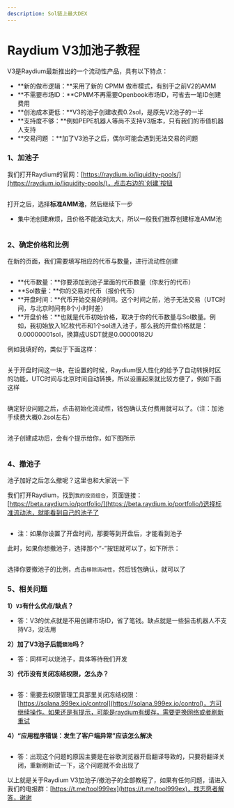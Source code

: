 ```yaml
---
description: Sol链上最大DEX
---
```


# Raydium V3加池子教程

V3是Raydium最新推出的一个流动性产品，具有以下特点：

* **新的做市逻辑：**采用了新的 CPMM 做市模式，有别于之前V2的AMM
* **不需要市场ID：**CPMM不再需要Openbook市场ID，可省去一笔ID创建费用
* **创池成本更低：**V3的池子创建收费0.2sol，是原先V2池子的一半
* **支持度不够：**例如PEPE机器人等尚不支持V3版本，只有我们的市值机器人支持
* **交易问题 ：**加了V3池子之后，偶尔可能会遇到无法交易的问题

### 1、加池子

我们打开Raydium的官网：[https://raydium.io/liquidity-pools/](https://raydium.io/liquidity-pools/)，点击右边的`创建`按钮

<figure><img src="../../.gitbook/assets/创建池 (2).png" alt=""><figcaption></figcaption></figure>

打开之后，选择**标准AMM池**，然后继续下一步

* 集中池创建麻烦，且价格不能波动太大，所以一般我们推荐创建标准AMM池

<figure><img src="../../.gitbook/assets/标准AMM池 (1).png" alt=""><figcaption></figcaption></figure>

### 2、确定价格和比例

在新的页面，我们需要填写相应的代币与数量，进行流动性创建

<figure><img src="../../.gitbook/assets/代币数量与sol数量 (2).png" alt=""><figcaption></figcaption></figure>

* **代币数量：**你要添加到池子里面的代币数量（你发行的代币）
* **Sol数量：**你的交易对代币（报价代币）
* **开盘时间：**代币开始交易的时间。这个时间之前，池子无法交易（UTC时间，与北京时间有8个小时时差）
* **开盘价格：**也就是代币初始价格，取决于你的代币数量与Sol数量。例如，我初始放入1亿枚代币和1个sol进入池子，那么我的开盘价格就是：0.00000001sol，换算成USDT就是0.00000182U

例如我填好的，类似于下面这样：

<figure><img src="../../.gitbook/assets/开盘时间 (1).png" alt=""><figcaption></figcaption></figure>

关于开盘时间这一块，在设置的时候，Raydium很人性化的给予了自动转换时区的功能，UTC时间与北京时间自动转换，所以设置起来就比较方便了，例如下面这样

<figure><img src="../../.gitbook/assets/时间设置 (1).png" alt=""><figcaption></figcaption></figure>

确定好没问题之后，点击初始化流动性，钱包确认支付费用就可以了。（注：加池手续费大概0.2sol左右）

<figure><img src="../../.gitbook/assets/sol钱包确认 (1).png" alt=""><figcaption></figcaption></figure>

池子创建成功后，会有个提示给你，如下图所示

<figure><img src="../../.gitbook/assets/池子创建成功 (1).png" alt=""><figcaption></figcaption></figure>

### 4、撤池子

池子加好之后怎么撤呢？这里也和大家说一下

我们打开Raydium，找到`我的投资组合`，页面链接：[https://beta.raydium.io/portfolio/](https://beta.raydium.io/portfolio/)选择标准流动池，就能看到自己的池子了

<figure><img src="../../.gitbook/assets/撤池子按钮 (1).png" alt=""><figcaption></figcaption></figure>

* 注：如果你设置了开盘时间，那要等到开盘后，才能看到池子

此时，如果你想撤池子，选择那个“-”按钮就可以了，如下所示：

<figure><img src="../../.gitbook/assets/撤池子比例 (1).png" alt=""><figcaption></figcaption></figure>

选择你要撤池子的比例，点击`移除流动性`，然后钱包确认，就可以了

### 5、相关问题

**1）`V3`有什么优点/缺点？**

* 答：V3的优点就是不用创建市场ID，省了笔钱。缺点就是一些狙击机器人不支持V3，没法用

**2）加了V3池子后能`锁池`吗？**

* 答：同样可以烧池子，具体等待我们开发

**3）代币没有关闭冻结权限，怎么办？**

<figure><img src="../../.gitbook/assets/微信截图_20240528170459.png" alt=""><figcaption></figcaption></figure>

* 答：需要去权限管理工具那里关闭冻结权限：[https://solana.999ex.io/control](https://solana.999ex.io/control)，方可继续操作。如果还是有提示，可能是raydium有缓存，需要更换网络或者刷新重试

**4）“应用程序错误：发生了客户端异常”应该怎么解决**

<figure><img src="../../.gitbook/assets/微信截图_20241001101529.png" alt=""><figcaption></figcaption></figure>

* 答：出现这个问题的原因主要是在谷歌浏览器开启翻译导致的，只要将翻译关闭，重新刷新试一下，这个问题就不会出现了

以上就是关于Raydium V3加池子/撤池子的全部教程了，如果有任何问题，请进入我们的电报群：[https://t.me/tool999ex](https://t.me/tool999ex)，找志愿者解答，谢谢
